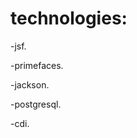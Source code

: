 <h1>technologies:</h1>
<p>-jsf.</p>
<p>-primefaces.</p>
<p>-jackson.</p>
<p>-postgresql.</p>
<p>-cdi.</p>
